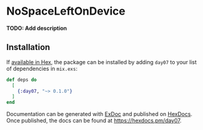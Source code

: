 # NoSpaceLeftOnDevice

**TODO: Add description**

## Installation

If [available in Hex](https://hex.pm/docs/publish), the package can be installed
by adding `day07` to your list of dependencies in `mix.exs`:

```elixir
def deps do
  [
    {:day07, "~> 0.1.0"}
  ]
end
```

Documentation can be generated with [ExDoc](https://github.com/elixir-lang/ex_doc)
and published on [HexDocs](https://hexdocs.pm). Once published, the docs can
be found at <https://hexdocs.pm/day07>.

